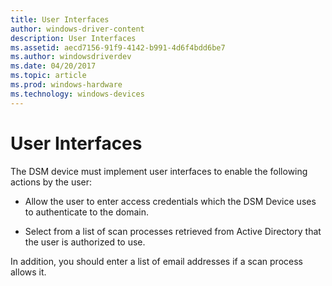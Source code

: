 ```yaml
---
title: User Interfaces
author: windows-driver-content
description: User Interfaces
ms.assetid: aecd7156-91f9-4142-b991-4d6f4bdd6be7
ms.author: windowsdriverdev
ms.date: 04/20/2017
ms.topic: article
ms.prod: windows-hardware
ms.technology: windows-devices
---
```


# User Interfaces


The DSM device must implement user interfaces to enable the following actions by the user:

-   Allow the user to enter access credentials which the DSM Device uses to authenticate to the domain.

-   Select from a list of scan processes retrieved from Active Directory that the user is authorized to use.

In addition, you should enter a list of email addresses if a scan process allows it.

 

 





